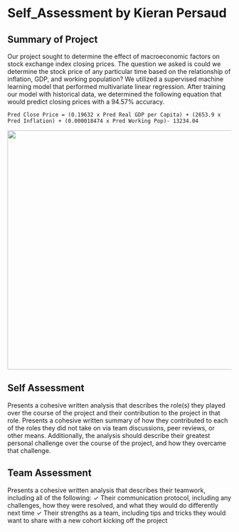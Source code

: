 # Self_Assessment by Kieran Persaud

## Summary of Project
Our project sought to determine the effect of macroeconomic factors on stock exchange index closing prices. The question we asked is could we determine the stock price of any particular time based on the relationship of inflation, GDP, and working population? We utilized a supervised machine learning model that performed multivariate linear regression. After training our model with historical data, we determined the following equation that would predict closing prices with a 94.57% accuracy.

```Pred Close Price = (0.19632 x Pred Real GDP per Capita) + (2653.9 x Pred Inflation) + (0.000018474 x Pred Working Pop)- 13234.04```

<img width="538" src="https://user-images.githubusercontent.com/84286467/141700316-bb203acb-6b6e-44da-abfb-41f27419c3c8.png"/>

## Self Assessment
Presents a cohesive written analysis that describes the role(s) they played over the course of the project and their contribution to the project in that role. Presents a cohesive written summary of how they contributed to each of the roles they did not take on via team discussions, peer reviews, or other means. Additionally, the analysis should describe their greatest personal challenge over the course of the project, and how they overcame that challenge.

## Team Assessment 
Presents a cohesive written analysis that describes their teamwork, including all of the following: ✓ Their communication protocol, including any challenges, how they were resolved, and what they would do differently next time ✓ Their strengths as a team, including tips and tricks they would want to share with a new cohort kicking off the project
